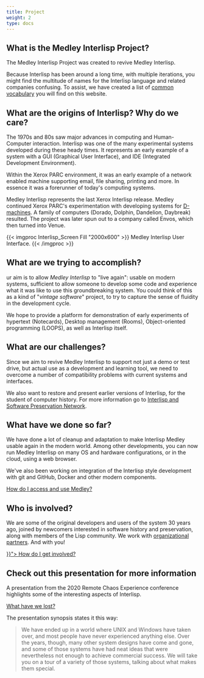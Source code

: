 ```yaml
---
title: Project
weight: 2
type: docs
---
```

## What is the Medley Interlisp Project?

The Medley Interlisp Project was created to revive Medley Interlisp.

Because Interlisp has been around a long time, with multiple iterations, you might find the multitude of names for the Interlisp language and related companies confusing. To assist, we have created a list of [common vocabulary](vocabulary) you will find on this website.

## What are the origins of Interlisp? Why do we care?

The 1970s and 80s saw major advances in computing and Human-Computer interaction.  Interlisp was one of the many experimental systems developed during these heady times.  It represents an early example of a system with a GUI (Graphical User Interface), and IDE (Integrated Development Environment).

Within the Xerox PARC environment, it was an early example of a network enabled machine supporting email, file sharing, printing and more.  In essence it was a forerunner of today's computing systems.

Medley Interlisp represents the last Xerox Interlisp release.  Medley continued Xerox PARC's experimentation with developing systems for [D-machines](http://www.bitsavers.org/pdf/xerox/parc/Exploring_the_Ethernet_with_Mouse_and_Keyboard_May81.pdf). A family of computers (Dorado, Dolphin, Dandelion, Daybreak) resulted. The project was later spun out to a company called Envos, which then turned into Venue.

{{< imgproc Interlisp_Screen Fill "2000x600" >}} Medley Interlisp User Interface. {{< /imgproc >}}

## What are we trying to accomplish?

ur aim is to allow *Medley Interlisp* to "live again": usable on modern systems, sufficient to allow someone to develop some code and experience what it was like to use this groundbreaking system. You could think of this as a kind of "*vintage software*" project, to try to capture the sense of fluidity in the development cycle. 

We hope to provide a platform for demonstration of early experiments of hypertext (Notecards), Desktop management (Rooms), Object-oriented programming (LOOPS), as well as Interlisp itself.

## What are our challenges?

Since we aim to revive Medley Interlisp to support not just a demo or test drive, but actual use as a development and learning tool, we need to overcome a number of compatibility problems with current systems and interfaces.

We also want to restore and present earlier versions of Interlisp, for the student of computer history. For more information go to [Interlisp and Software Preservation Network](https://www.softwarepreservationnetwork.org/Interlisp/).

## What have we done so far?

We have done a lot of cleanup and adaptation to make Interlisp Medley usable again in the modern world. Among other developments, you can now run Medley Interlisp on many OS and hardware configurations, or in the cloud, using a web browser.

We've also been working on integration of the Interlisp style development with git and GitHub, Docker and other modern components.

<div class="mx-auto">
 <a class="btn btn-lg btn-danger mr-3 mb-4" href="{{ "medley/using" }}">
  How do I access and use Medley?<i class="fas fa-arrow-alt-circle-right ml-2"></i>
 </a>
</div>

## Who is involved?

We are some of the original developers and users of the system 30 years ago, joined by newcomers interested in software history and preservation, along with members of the Lisp community. We work with [organizational partners](partners). And with you!

<div class="mx-auto">
 <a class="btn btn-lg btn-danger mr-3 mb-4" href="{{< relref "getinvolved" >}}">
  How do I get involved?<i class="fas fa-arrow-alt-circle-right ml-2"></i>
 </a>
</div>

## Check out this presentation for more information

A presentation from the 2020 Remote Chaos Experience conference highlights some of the interesting aspects of Interlisp.  

[What have we lost?](https://www.youtube.com/watch?v=7RNbIEJvjUA&t=841s)  

The presentation synopsis states it this way:
> We have ended up in a world where UNIX and Windows have taken over, and most people have never experienced anything else. Over the years, though, many other system designs have come and gone, and some of those systems have had neat ideas that were nevertheless not enough to achieve commercial success. We will take you on a tour of a variety of those systems, talking about what makes them special.
